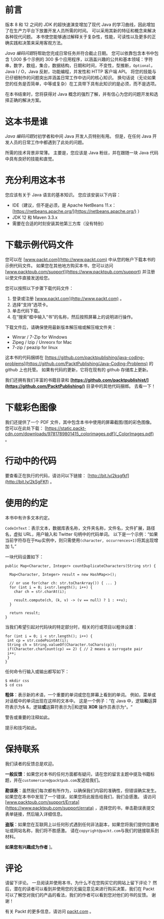 # 前言

版本 8 和 12 之间的 JDK 的超快速演变增加了现代 Java 的学习曲线，因此增加了在生产力平台下放置开发人员所需的时间。 可以采用其新的特征和概念来解决各种现代问题。 本书使您能够通过解释关于复杂性，性能，可读性以及更多的正确实践和决策来采用客观方法。

*Java 编码问题*将帮助您完成日常任务并符合截止日期。 您可以依靠包含本书中包含 1,000 多个示例的 300 多个应用程序，以涵盖兴趣的公共和基本领域：字符串，数字，数组，集合，数据结构，日期和时间，不变性，型推断，`Optional`，Java I / O，Java 反射，功能编程，并发性和 HTTP 客户端 API。 将您的技能与已仔细制作的问题突出并涵盖日常工作中访问的核心知识。 换句话说（无论如果您的任务是否简单，中等或复杂）在工具带下具有此知识的是必须，而不是选项。

在本书结束时，您将获得对 Java 概念的强烈了解，并有信心为您的问题开发和选择正确的解决方案。

# 这本书是谁

*Java 编码问题*对初学者和中间 Java 开发人员特别有用。 但是，在任何 Java 开发人员的日常工作中都遇到了此处的问题。

所需的技术背景非常薄。 主要是，您应该是 Java 粉丝，并在跟随一块 Java 代码中具有良好的技能和直觉。

# 充分利用这本书

您应该有关于 Java 语言的基本知识。 您应该安装以下内容：

*   IDE（建议，但不是必须，是 Apache NetBeans 11.x： [https://netbeans.apache.org/](https://netbeans.apache.org/) ）
*   JDK 12 和 Maven 3.3.x
*   需要在合适的时刻安装其他第三方库（没有特别）

# 下载示例代码文件

您可以在 [www.packt.com](http://www.packt.com) 中从您的帐户下载本书的示例代码文件。 如果您在其他地方购买本书，您可以访问 [www.packtpub.com/support](https://www.packtpub.com/support) 并注册以使文件直接发送给您。

您可以按照以下步骤下载代码文件：

1.  登录或注册 [www.packt.com](http://www.packt.com) 。
2.  选择“支持”选项卡。
3.  单击代码下载。
4.  在“搜索”框中输入“书”的名称，然后按照屏幕上的说明进行操作。

下载文件后，请确保使用最新版本解压缩或解压缩文件夹：

*   Winrar / 7-Zip for Windows
*   Zipeg / Izip / Unreorx for Mac
*   7-zip / peazip for linux

这本书的代码捆绑在 [https://github.com/packtpublishing/java-coding-problems](https://github.com/PacktPublishing/Java-Coding-Problems) 的 github 上也托管。 如果有代码的更新，它将在现有的 github 存储库上更新。

我们还拥有我们丰富的书籍目录和 **[https://github.com/packtpublishist/](https://github.com/PacktPublishing/)** 目录中的其他代码捆绑。 去看一下！

# 下载彩色图像

我们还提供了一个 PDF 文件，其中包含本书中使用的屏幕截图/图的彩色图像。 您可以在此处下载： [https://static.packt-cdn.com/downloads/9781789801415_colorimages.pdf](_ColorImages.pdf) 。

# 行动中的代码

要查看正在执行的代码，请访问以下链接： [http://bit.ly/2ksgfkf](http://bit.ly/2kSgFKf) 。

# 使用的约定

本书中有许多文本约定。

`CodeInText`：表示文本，数据库表名称，文件夹名称，文件名，文件扩展，路径名，虚拟 URL，用户输入和 Twitter 句柄中的代码单词。 以下是一个示例：“如果当前字符存在于`Map`实例中，则只需使用`(character, occurrences+1)`将其出现增加 1。”

一块代码设置如下：

```
public Map<Character, Integer> countDuplicateCharacters(String str) {

  Map<Character, Integer> result = new HashMap<>();

  // or use for(char ch: str.toCharArray()) { ... }
  for (int i = 0; i<str.length(); i++) {
    char ch = str.charAt(i); 

    result.compute(ch, (k, v) -> (v == null) ? 1 : ++v);
  }

  return result;
}
```

当我们希望引起对代码块的特定部分时，相关的行或项目以粗体设置：

```
for (int i = 0; i < str.length(); i++) {
 int cp = str.codePointAt(i);
 String ch = String.valueOf(Character.toChars(cp));
 if(Character.charCount(cp) == 2) { // 2 means a surrogate pair
 i++;
 }
}
```

任何命令行输入或输出都写如下：

```
$ mkdir css
$ cd css
```

**粗体**：表示新的术语，一个重要的单词或您在屏幕上看到的单词。 例如，菜单或对话框中的单词出现在这样的文本中。 这是一个例子：“在 Java 中，逻辑**和**运算符表示为& &，逻辑**或**运算符表示为||和逻辑 **XOR** 操作员表示为^。“

警告或重要的注释如此。

提示和技巧如此。

# 保持联系

我们读者的反馈总是欢迎。

**一般反馈**：如果您对本书的任何方面都有疑问，请在您的留言主题中提及书籍标题，并在`customercare@packtpub.com`发送给我们。

**勘误表**：虽然我们每次都有所作为，以确保我们内容的准确性，但错误确实发生。 如果您在本书中发现了一个错误，如果您将此报告给我们，我们会感激。 请访问 [www.packtpub.com/support/Errata](https://www.packtpub.com/support/errata) ，选择您的书，单击勘误表提交表单链接，然后输入详细信息。

**盗版**：如果您在互联网上以任何形式遇到任何非法副本，如果您将我们提供位置地址或网站名称，我们将不胜感激。 请在`copyright@packt.com`与我们的链接联系到材料。

**如果您有兴趣成为作者** ]。

# 评论

请留下评论。 一旦阅读并使用本书，为什么不在您购买它的网站上留下评论？ 然后，潜在的读者可以看到并使用您的无偏见意见来进行购买决策，我们在 Packt 可以了解您对我们的产品的看法，我们的作者可以看到您对他们的书的反馈。 谢谢！

有关 Packt 的更多信息，请访问 [packt.com](http://www.packt.com/) 。
